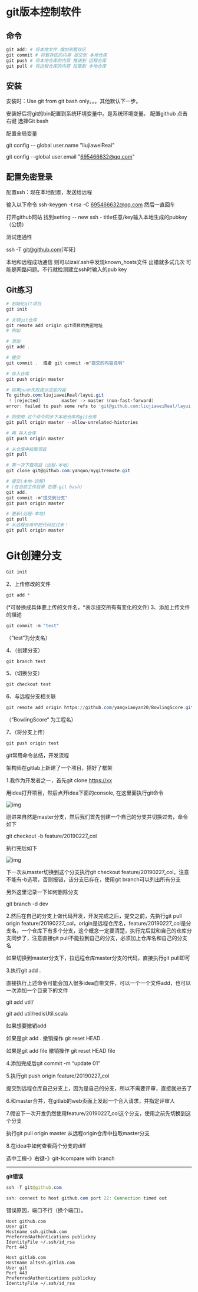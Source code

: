 # git版本控制软件

## 命令

```powershell
git add: # 将本地文件 增加到暂存区
git commit # 将暂存区的内容 提交到 本地仓库
git push # 将本地仓库的内容 推送到 远程仓库
git pull # 将远程仓库的内容 拉取到 本地仓库
```

## 安装

安装时：Use git from git bash only。。。其他默认下一步。

安装好后将git的bin配置到系统环境变量中。是系统环境变量。
配置github
    点击右键 选择Git bash

配置全局变量

git config -- global user.name "liujiaweiReal"

git config --global user.email "695466632@qq.com"

## 配置免密登录

配置ssh：现在本地配置，发送给远程

输入以下命令
ssh-keygen -t rsa -C 695466632@qq.com
然后一直回车

打开github网站 找到setting -- new ssh - title任意/key输入本地生成的pubkey（公钥）

测试连通性

ssh -T git@github.com[写死]

本地和远程成功通信 则可以izai/.ssh中发现known_hosts文件
出错就多试几次 可能是网路问题。不行就检测建立ssh时输入的pub key

## Git练习

```powershell
# 初始化git项目
git init

# 关联git仓库
git remote add origin git项目的免密地址
# 例如

# 添加
git add .

# 提交
git commit .  或者 git commit -m"提交的内容说明"

# 存入仓库
git push origin master

# 如果push失败提示这些内容
To github.com:liujiaweiReal/layui.git
 ! [rejected]        master -> master (non-fast-forward)
error: failed to push some refs to 'git@github.com:liujiaweiReal/layui.git'

# 则使用 这个命令同步下本地仓库和git仓库
git pull origin master --allow-unrelated-histories

# 再 存入仓库
git push origin master

# 从仓库中拉取项目
git pull
```

```powershell
# 第一次下载项目（远程-本地）
git clone git@github.com:yanqun/mygitremote.git

# 提交(本地-远程)
# (在当前工作目录 右键-git bash)
git add.
git commit -m"提交到分支"
git push origin master

# 更新(远程-本地)
git pull
# 从远程仓库中把代码拉过来！
git pull origin master
```

# Git创建分支

```powershell
Git init
```

2、上传修改的文件

```powershell
git add *
```

(*可替换成具体要上传的文件名，*表示提交所有有变化的文件) 3、添加上传文件的描述

```powershell
git commit -m "test" 
```

 （”test“为分支名）

4、（创建分支）

```powershell
git branch test
```

5、（切换分支）

```powershell
git checkout test
```

6、与远程分支相关联

```powershell
git remote add origin https://github.com/yangxiaoyan20/BowlingScore.git
```

  （”BowlingScore“ 为工程名）

7、（将分支上传）

```powershell
git push origin test
```

git常用命令总结，开发流程

架构师在gitlab上新建了一个项目，搭好了框架

1.我作为开发者之一，首先git clone [https://xx](https://xx/)

用idea打开项目，然后点开idea下面的console, 在这里面执行git命令

![img](https://img-blog.csdnimg.cn/20190227200719109.png?x-oss-process=image/watermark,type_ZmFuZ3poZW5naGVpdGk,shadow_10,text_aHR0cHM6Ly9ibG9nLmNzZG4ubmV0L21hdHJpeF9nb29nbGU=,size_16,color_FFFFFF,t_70)

刚进来自然是master分支，然后我们首先创建一个自己的分支并切换过去，命令如下

git checkout -b feature/20190227_col

执行完后如下

![img](https://img-blog.csdnimg.cn/20190227200719107.png)

下一次从master切换到这个分支执行git checkout  feature/20190227_col，注意不能有-b选项，否则报错，该分支已存在，使用git branch可以列出所有分支

另外这里记录一下如何删除分支

git branch -d dev

 

2.然后在自己的分支上做代码开发，开发完成之后，提交之前，先执行git pull origin feature/20190227_col，origin是远程仓库名，feature/20190227_col是分支名，一个仓库下有多个分支，这个概念一定要清楚，执行完后就和自己的仓库分支同步了，注意直接git pull不能拉到自己的分支，必须加上仓库名和自己的分支名

如果切换到master分支下，拉远程仓库master分支的代码，直接执行git pull即可

 

3.执行git add .

直接执行上述命令可能会加入很多idea自带文件，可以一个一个文件add，也可以一次添加一个目录下的文件

git add util/

git add util/redisUtil.scala 

如果想要撤销add

如果是git add . 撤销操作 git reset HEAD .

如果是git add file 撤销操作 git reset HEAD file

 

4.添加完成后git commit -m “update 01”

 

5.执行git push origin feature/20190227_col

提交到远程仓库自己分支上，因为是自己的分支，所以不需要评审，直接就进去了

 

6.和master合并，在gitlab的web页面上发起一个合入请求，并指定评审人

 

7.假设下一次开发仍然使用feature/20190227_col这个分支，使用之前先切换到这个分支

执行git pull origin master 从远程origin仓库中拉取master分支

 

8.在idea中如何查看两个分支的diff

选中工程-》右键-》git-》compare with branch

----

**git错误**

```java
ssh -T git@github.com

ssh: connect to host github.com port 22: Connection timed out
```

错误原因，端口不行（换个端口）。

```text
Host github.com
User git
Hostname ssh.github.com
PreferredAuthentications publickey
IdentityFile ~/.ssh/id_rsa
Port 443

Host gitlab.com
Hostname altssh.gitlab.com
User git
Port 443
PreferredAuthentications publickey
IdentityFile ~/.ssh/id_rsa
```